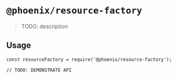 # `@phoenix/resource-factory`

> TODO: description

## Usage

```
const resourceFactory = require('@phoenix/resource-factory');

// TODO: DEMONSTRATE API
```
